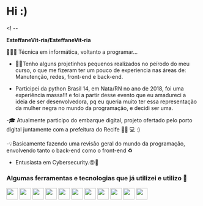 # Hi :)

<! -- 

**EsteffaneVit-ria/EsteffaneVit-ria** 

👩🏾‍🎓 Técnica em informática, voltanto a programar...

- ✍🏽Tenho alguns projetinhos pequenos realizados no peírodo do meu curso, o que me fizeram ter um pouco de experiencia nas áreas de: Manutenção, redes, front-end e back-end.

- Participei da python Brasil 14, em Nata/RN no ano de 2018, foi uma experiência massa!!! e foi a partir desse evento que eu amadureci a ideia de ser desenvolvedora, pq eu queria muito ter essa representação da mulher negra no mundo da programação, e decidi ser uma.

-🎓 Atualmente participo do embarque digital, projeto ofertado pelo porto digital juntamente com a prefeitura do Recife 👩🏾‍ 💻 :)

-💡Basicamente fazendo uma revisão geral do mundo da programação, envolvendo tanto o back-end como o front-end ♻️

- Entusiasta em Cybersecurity.😝👾

### Algumas ferramentas e tecnologias que já utilizei e utilizo 📝
<img src="https://cdn.jsdelivr.net/gh/devicons/devicon/icons/gitlab/gitlab-original.svg" width = "30" height="30" />    <img src="https://cdn.jsdelivr.net/gh/devicons/devicon/icons/python/python-original.svg" width = "30" height="30" />  <img src="https://cdn.jsdelivr.net/gh/devicons/devicon/icons/trello/trello-plain.svg" width = "30" height="30"/> <img src="https://cdn.jsdelivr.net/gh/devicons/devicon/icons/vscode/vscode-original.svg" width = "30" height="30"/> <img src="https://cdn.jsdelivr.net/gh/devicons/devicon/icons/bash/bash-original.svg" width = "30" height="30"/>   <img src="https://cdn.jsdelivr.net/gh/devicons/devicon/icons/bootstrap/bootstrap-plain-wordmark.svg" width = "30" height="30" />        <img src="https://cdn.jsdelivr.net/gh/devicons/devicon/icons/mysql/mysql-plain.svg" width = "30" height="30"/>      <img src="https://cdn.jsdelivr.net/gh/devicons/devicon/icons/java/java-original-wordmark.svg" width = "30" height="30"/>  <img src="https://cdn.jsdelivr.net/gh/devicons/devicon/icons/javascript/javascript-plain.svg" width = "30" height="30" /> <img src="https://cdn.jsdelivr.net/gh/devicons/devicon/icons/figma/figma-original.svg" width = "30" height="30" />  <img src="https://cdn.jsdelivr.net/gh/devicons/devicon/icons/php/php-original.svg" width = "30" height="30"/>




